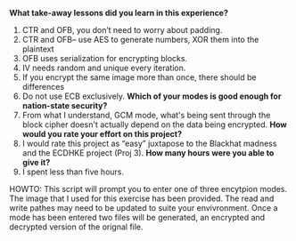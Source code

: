 **What take-away lessons did you learn in this experience?**
1. CTR and OFB, you don’t need to worry about padding.
1. CTR and OFB– use AES to generate numbers, XOR them into the plaintext
1. OFB uses serialization for encrypting blocks.
1. IV needs random and unique every iteration. 
1. If you encrypt the same image more than once, there should be differences
1. Do not use ECB exclusively.
**Which of your modes is good enough for nation-state security?**
1. From what I understand, GCM mode, what's being sent through the block cipher doesn't actually depend on the data being encrypted.
**How would you rate your effort on this project?**
1. I would rate this project as “easy” juxtapose to the Blackhat madness and the ECDHKE project (Proj 3).
**How many hours were you able to give it?**
1. I spent less than five hours.

HOWTO:
This script will prompt you to enter one of three encytpion modes.
The image that I used for this exercise has been provided.
The read and write pathes may need to be updated to suite your envivronment.
Once a mode has been entered two files will be generated, an encrypted and decrypted version of the orignal file.
